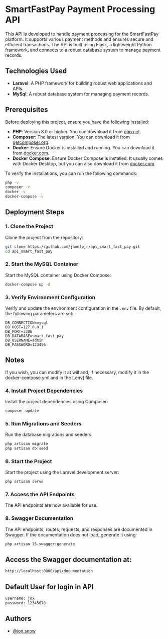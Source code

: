 
# SmartFastPay Payment Processing API

This API is developed to handle payment processing for the SmartFastPay platform. It supports various payment methods and ensures secure and efficient transactions. The API is built using Flask, a lightweight Python framework, and connects to a robust database system to manage payment records.

## Technologies Used

- **Laravel**: A PHP framework for building robust web applications and APIs.
- **MySql**: A robust database system for managing payment records.

## Prerequisites

Before deploying this project, ensure you have the following installed:

- **PHP**: Version 8.0 or higher. You can download it from [php.net](https://www.php.net/downloads).
- **Composer**: The latest version. You can download it from [getcomposer.org](https://getcomposer.org/).
- **Docker**: Ensure Docker is installed and running. You can download it from [docker.com](https://www.docker.com/get-started).
- **Docker Compose**: Ensure Docker Compose is installed. It usually comes with Docker Desktop, but you can also download it from [docker.com](https://docs.docker.com/compose/install/).

To verify the installations, you can run the following commands:

```bash
php -v
composer -v
docker -v
docker-compose -v
```

## Deployment Steps

### 1. Clone the Project

Clone the project from the repository:
```bash
git clone https://github.com/jhonlpjr/api_smart_fast_pay.git
cd api_smart_fast_pay
```

### 2. Start the MySQL Container

Start the MySQL container using Docker Compose:
```bash
docker-compose up -d
```

### 3. Verify Environment Configuration

Verify and update the environment configuration in the `.env` file. By default, the following parameters are set:
```properties
DB_CONNECTION=mysql
DB_HOST=127.0.0.1
DB_PORT=3306
DB_DATABASE=smart_fast_pay
DB_USERNAME=admin
DB_PASSWORD=123456
```
## Notes
If you wish, you can modify it at will and, if necessary, modify it in the docker-compose.yml and in the [.env] file.

### 4. Install Project Dependencies

Install the project dependencies using Composer:
```bash
composer update
```

### 5. Run Migrations and Seeders

Run the database migrations and seeders:
```bash
php artisan migrate
php artisan db:seed
```

### 6. Start the Project

Start the project using the Laravel development server:
```bash
php artisan serve
```

### 7. Access the API Endpoints

The API endpoints are now available for use.

### 8. Swagger Documentation

The API endpoints, routes, requests, and responses are documented in Swagger. If the documentation does not load, generate it using:
```bash
php artisan l5-swagger:generate
```

## Access the Swagger documentation at:
```bash
http://localhost:8000/api/documentation
```

## Default User for login in API
```bash
username: jox
password: 12345678
```

## Authors

- [@jon.snow](https://github.com/jhonlpjr)


